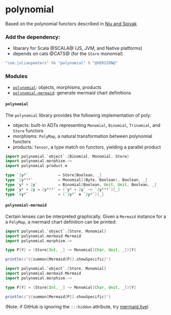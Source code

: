 # polynomial

Based on the polynomial functors described in [Niu and Spivak](https://topos.site/poly-book.pdf)

### Add the dependency:
 - libarary for Scala @SCALA@ (JS, JVM, and Native platforms)
 - depends on cats @CATS@ (for the `Store` monomial)
 
```scala
"com.julianpeeters" %% "polynomial" % "@VERSION@"
```

### Modules
 - [`polynomial`](#polynomial-1): objects, morphisms, products
 - [`polynomial-mermaid`](#polynomial-mermaid): generate mermaid chart definitions

#### `polynomial`

The `polynomial` library provides the following implementation of poly:
 - objects: built-in ADTs representing `Monomial`, `Binomial`, `Trinomial`, and `Store` functors
 - morphisms: `PolyMap`, a natural transformation between polynomial functors
 - products: `Tensor`, a type match on functors, yielding a parallel product

```scala mdoc
import polynomial.`object`.{Binomial, Monomial, Store}
import polynomial.morphism.~>
import polynomial.product.⊗

type `2y²`             = Store[Boolean, _]
type `2y⁵¹²`           = Monomial[(Byte, Boolean), Boolean, _]
type `y² + 2y`         = Binomial[Boolean, Unit, Unit, Boolean, _]
type `y² + 2y → 2y⁵¹²` = (`y² + 2y` ~> `2y⁵¹²`)[_]
type `4y⁴`             = (`2y²` ⊗ `2y²`)[_]
```

#### `polynomial-mermaid`

Certain lenses can be interpreted graphically. Given a `Mermaid` instance for a
a `PolyMap`, a mermaid chart definition can be printed:

```scala mdoc:reset
import polynomial.`object`.{Store, Monomial}
import polynomial.mermaid.Mermaid
import polynomial.morphism.~>

type P[Y] = (Store[Int, _] ~> Monomial[Char, Unit, _])[Y]

println(s"${summon[Mermaid[P]].showSpecific}")
```

```scala mdoc:reset:passthrough
import polynomial.`object`.{Store, Monomial}
import polynomial.mermaid.Mermaid
import polynomial.morphism.~>

type P[Y] = (Store[Int, _] ~> Monomial[Char, Unit, _])[Y]

println(s"${summon[Mermaid[P]].showSpecific}")
```
(Note: if GitHub is ignoring the `:::hidden` attribute, try [mermaid.live](https://mermaid.live/))